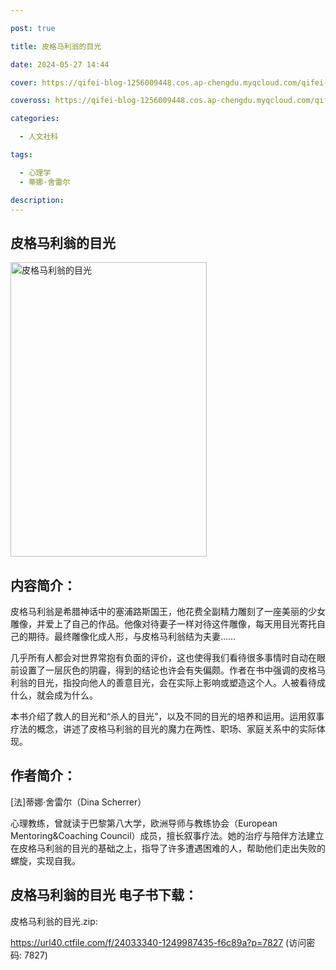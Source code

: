 ```yaml
---

post: true

title: 皮格马利翁的目光

date: 2024-05-27 14:44

cover: https://qifei-blog-1256009448.cos.ap-chengdu.myqcloud.com/qifei-blog/6617423e68eb935713be8cef.jpg

coveross: https://qifei-blog-1256009448.cos.ap-chengdu.myqcloud.com/qifei-blog/6617423e68eb935713be8cef.jpg

categories:

  - 人文社科

tags:

  - 心理学
  - 蒂娜·舍雷尔

description:
---
```


## 皮格马利翁的目光
<img alt="皮格马利翁的目光 " class="aligncenter loaded" data-was-processed="true" decoding="async" fetchpriority="high" height="471" src="https://qifei-blog-1256009448.cos.ap-chengdu.myqcloud.com/qifei-blog/6617423e68eb935713be8cef.jpg " style="cursor: zoom-in;" width="314"/>

## 内容简介：

皮格马利翁是希腊神话中的塞浦路斯国王，他花费全副精力雕刻了一座美丽的少女雕像，并爱上了自己的作品。他像对待妻子一样对待这件雕像，每天用目光寄托自己的期待。最终雕像化成人形，与皮格马利翁结为夫妻……

几乎所有人都会对世界常抱有负面的评价，这也使得我们看待很多事情时自动在眼前设置了一层灰色的阴霾，得到的结论也许会有失偏颇。作者在书中强调的皮格马利翁的目光，指投向他人的善意目光，会在实际上影响或塑造这个人。人被看待成什么，就会成为什么。

本书介绍了救人的目光和“杀人的目光”，以及不同的目光的培养和运用。运用叙事疗法的概念，讲述了皮格马利翁的目光的魔力在两性、职场、家庭关系中的实际体现。

## 作者简介：

[法]蒂娜·舍雷尔（Dina Scherrer）

心理教练，曾就读于巴黎第八大学，欧洲导师与教练协会（European Mentoring&amp;Coaching Council）成员，擅长叙事疗法。她的治疗与陪伴方法建立在皮格马利翁的目光的基础之上，指导了许多遭遇困难的人，帮助他们走出失败的螺旋，实现自我。

## 皮格马利翁的目光 电子书下载：
皮格马利翁的目光.zip: 

https://url40.ctfile.com/f/24033340-1249987435-f6c89a?p=7827 (访问密码: 7827)
